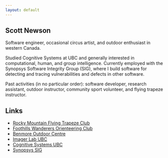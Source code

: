 ```yaml
---
layout: default
---
```


## Scott Newson
Software engineer, occasional circus artist, and outdoor enthusiast in western Canada.

Studied Cognitive Systems at UBC and generally interested in computational, human, and group intelligence. Currently employed with the Synopsys Software Integrity Group (SIG), where I build software for detecting and tracing vulnerabilities and defects in other software.

Past activities (in no particular order): software developer, research assistant, outdoor instructor, community sport volunteer, and flying trapeze instructor.

## Links

* [Rocky Mountain Flying Trapeze Club](https://www.rockymountaintrapeze.ca/)
* [Foothills Wanderers Orienteering Club](https://orienteeringcalgary.ca/)
* [Benmore Outdoor Centre](https://www.experienceoutdoors.org.uk/outdoor-learning-scotland)
* [Imager Lab UBC](http://www.cs.ubc.ca/labs/imager/imager.php)
* [Cognitive Systems UBC](https://cogsys.ubc.ca/)
* [Synopsys SIG](https://www.synopsys.com/software-integrity.html)
